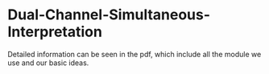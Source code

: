 # Dual-Channel-Simultaneous-Interpretation

Detailed information can be seen in the pdf, which include all the module we use and our basic ideas.
